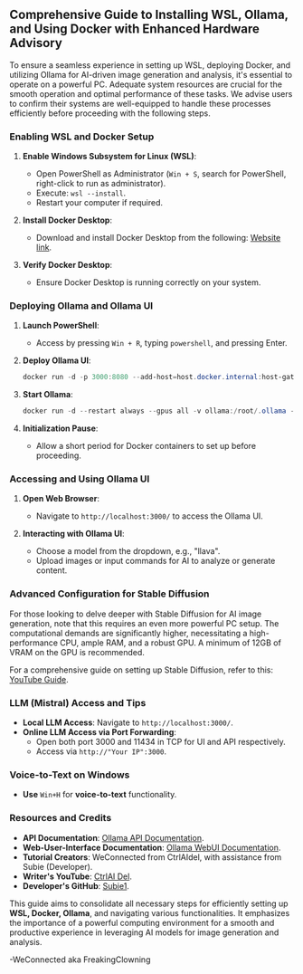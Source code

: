 ## Comprehensive Guide to Installing WSL, Ollama, and Using Docker with Enhanced Hardware Advisory

To ensure a seamless experience in setting up WSL, deploying Docker, and utilizing Ollama for AI-driven image generation and analysis, it's essential to operate on a powerful PC. Adequate system resources are crucial for the smooth operation and optimal performance of these tasks. We advise users to confirm their systems are well-equipped to handle these processes efficiently before proceeding with the following steps.

### **Enabling WSL and Docker Setup**

1. **Enable Windows Subsystem for Linux (WSL)**:
   - Open PowerShell as Administrator (`Win + S`, search for PowerShell, right-click to run as administrator).
   - Execute: `wsl --install`.
   - Restart your computer if required.

2. **Install Docker Desktop**:
   - Download and install Docker Desktop from the following: [Website link](https://www.docker.com/products/docker-desktop/).

3. **Verify Docker Desktop**:
   - Ensure Docker Desktop is running correctly on your system.

### **Deploying Ollama and Ollama UI**

1. **Launch PowerShell**:
   - Access by pressing `Win + R`, typing `powershell`, and pressing Enter.

2. **Deploy Ollama UI**:
   ```powershell
   docker run -d -p 3000:8080 --add-host=host.docker.internal:host-gateway -v ollama-webui:/app/backend/data --name ollama-webui --restart always ghcr.io/ollama-webui/ollama-webui:main
   ```

3. **Start Ollama**:
   ```powershell
   docker run -d --restart always --gpus all -v ollama:/root/.ollama -p 11434:11434 --name ollama ollama/ollama
   ```

4. **Initialization Pause**:
   - Allow a short period for Docker containers to set up before proceeding.

### **Accessing and Using Ollama UI**

1. **Open Web Browser**:
   - Navigate to `http://localhost:3000/` to access the Ollama UI.

2. **Interacting with Ollama UI**:
   - Choose a model from the dropdown, e.g., "llava".
   - Upload images or input commands for AI to analyze or generate content.

### **Advanced Configuration for Stable Diffusion**

For those looking to delve deeper with Stable Diffusion for AI image generation, note that this requires an even more powerful PC setup. The computational demands are significantly higher, necessitating a high-performance CPU, ample RAM, and a robust GPU. A minimum of 12GB of VRAM on the GPU is recommended.

For a comprehensive guide on setting up Stable Diffusion, refer to this: [YouTube Guide](https://www.youtube.com/watch?v=A0xUnf5302k&pp=ygUXbG9jYWwgaW1hZ2UgIHVuY2Vuc29yZWQ%3D).

### **LLM (Mistral) Access and Tips**

- **Local LLM Access**: Navigate to `http://localhost:3000/`.
- **Online LLM Access via Port Forwarding**:
   - Open both port 3000 and 11434 in TCP for UI and API respectively.
   - Access via `http://"Your IP":3000`.

### **Voice-to-Text on Windows**

- **Use** `Win+H` for **voice-to-text** functionality.

### **Resources and Credits**

- **API Documentation**: [Ollama API Documentation](https://github.com/ollama/ollama/blob/main/docs/api.md).
- **Web-User-Interface Documentation**: [Ollama WebUI Documentation](https://github.com/open-webui/open-webui).
- **Tutorial Creators**: WeConnected from CtrlAIdel, with assistance from Subie (Developer).
- **Writer's YouTube**: [CtrlAI Del](https://www.youtube.com/@ctrl_ai_del).
- **Developer's GitHub**: [Subie1](https://github.com/Subie1).

This guide aims to consolidate all necessary steps for efficiently setting up **WSL, Docker, Ollama**, and navigating various functionalities. It emphasizes the importance of a powerful computing environment for a smooth and productive experience in leveraging AI models for image generation and analysis.


-WeConnected aka FreakingClowning
